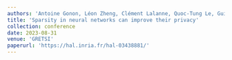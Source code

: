 ```yaml
---
authors: 'Antoine Gonon, Léon Zheng, Clément Lalanne, Quoc-Tung Le, Guillaume Lauga, Can Pouliquen'
title: 'Sparsity in neural networks can improve their privacy'
collection: conference
date: 2023-08-31
venue: 'GRETSI'
paperurl: 'https://hal.inria.fr/hal-03438881/'
---
```

